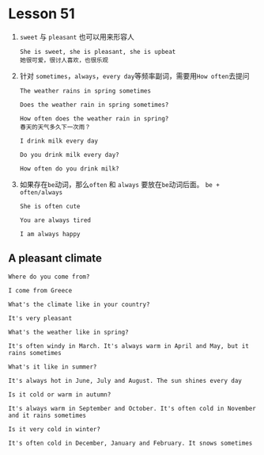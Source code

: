 # Lesson 51

1. `sweet` 与 `pleasant` 也可以用来形容人

   ```
   She is sweet, she is pleasant, she is upbeat
   她很可爱，很讨人喜欢，也很乐观
   ```

2. 针对 `sometimes`，`always`，`every day`等频率副词，需要用`How often`去提问

   ```
   The weather rains in spring sometimes

   Does the weather rain in spring sometimes?

   How often does the weather rain in spring?
   春天的天气多久下一次雨？

   I drink milk every day

   Do you drink milk every day?

   How often do you drink milk?
   ```

3. 如果存在`be`动词，那么`often` 和 `always` 要放在`be`动词后面。 `be + often/always`

   ```
   She is often cute

   You are always tired

   I am always happy
   ```

## A pleasant climate

```
Where do you come from?

I come from Greece

What's the climate like in your country?

It's very pleasant

What's the weather like in spring?

It's often windy in March. It's always warm in April and May, but it rains sometimes

What's it like in summer?

It's always hot in June, July and August. The sun shines every day

Is it cold or warm in autumn?

It's always warm in September and October. It's often cold in November and it rains sometimes

Is it very cold in winter?

It's often cold in December, January and February. It snows sometimes
```
